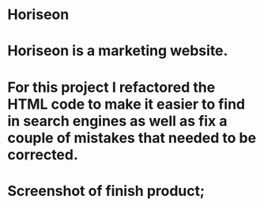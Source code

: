 # Horiseon

# Horiseon is a marketing website.

# For this project I refactored the HTML code to make it easier to find in search engines as well as fix a couple of mistakes that needed to be corrected.

# Screenshot of finish product;

 